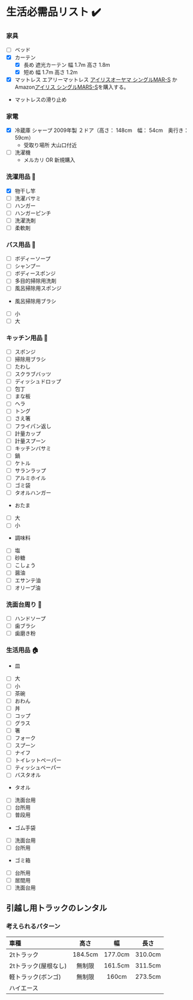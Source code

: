# 生活必需品リスト :heavy_check_mark:

### 家具
- [ ] ベッド
- [x] カーテン
  - [X] 長め 遮光カーテン
   幅 1.7m 高さ 1.8m
  - [x] 短め
   幅 1.7m 高さ 1.2m
- [x] マットレス エアリーマットレス [アイリスオーヤマ シングルMAR-S](https://www.irisplaza.co.jp/index.php?KB=SHOSAI&SID=K536256F) か Amazon[アイリス シングルMARS-S](https://www.amazon.co.jp/アイリスオーヤマ-マットレス-厚さ5cm-リバーシブル-MARS-S/dp/B00FIX50HM/ref=pd_sbs_0_1/358-0489380-9038331?_encoding=UTF8&pd_rd_i=B00FIX50HM&pd_rd_r=4fde43d3-585d-11e9-af9b-1597d02c1bd2&pd_rd_w=ETvER&pd_rd_wg=qLaUb&pf_rd_p=ad2ea29d-ea11-483c-9db2-6b5875bb9b73&pf_rd_r=SQJ08JRZBPBTSJSYWZR3&psc=1&refRID=SQJ08JRZBPBTSJSYWZR3)を購入する。
- マットレスの滑り止め

### 家電
- [x] 冷蔵庫  シャープ 2009年製 ２ドア（高さ： 148cm　幅： 54cm　奥行き： 59cm）
  - 受取り場所 大山口付近
- [ ] 洗濯機
  - メルカリ OR 新規購入


### 洗濯用品 :tshirt:
- [x] 物干し竿
- [ ] 洗濯バサミ
- [ ] ハンガー
- [ ] ハンガーピンチ
- [ ] 洗濯洗剤
- [ ] 柔軟剤

### バス用品 :bath:
- [ ] ボディーソープ
- [ ] シャンプー
- [ ] ボディースポンジ
- [ ] 多目的掃除用洗剤
- [ ] 風呂掃除用スポンジ
- 風呂掃除用ブラシ
- [ ] 小
- [ ] 大

### キッチン用品 :hocho:
- [ ] スポンジ
- [ ] 掃除用ブラシ
- [ ] たわし
- [ ] スクラブバッツ
- [ ] ディッシュドロップ
- [ ] 包丁
- [ ] まな板
- [ ] ヘラ
- [ ] トング
- [ ] さえ箸
- [ ] フライパン返し
- [ ] 計量カップ
- [ ] 計量スプーン
- [ ] キッチンバサミ
- [ ] 鍋
- [ ] ケトル
- [ ] サランラップ
- [ ] アルミホイル
- [ ] ゴミ袋
- [ ] タオルハンガー
- おたま
- [ ] 大
- [ ] 小
- 調味料
- [ ] 塩
- [ ] 砂糖
- [ ] こしょう
- [ ] 醤油
- [ ] エサンテ油
- [ ] オリーブ油

### 洗面台周り :potable_water:
- [ ] ハンドソープ
- [ ] 歯ブラシ
- [ ] 歯磨き粉

### 生活用品 :house:
- 皿
- [ ] 大
- [ ] 小
- [ ] 茶碗
- [ ] おわん
- [ ] 丼
- [ ] コップ
- [ ] グラス
- [ ] 箸
- [ ] フォーク
- [ ] スプーン
- [ ] ナイフ
- [ ] トイレットペーパー
- [ ] ティッシュペーパー
- [ ] バスタオル
- タオル
- [ ] 洗面台用
- [ ] 台所用
- [ ] 普段用
- ゴム手袋
- [ ] 洗面台用
- [ ] 台所用
- ゴミ箱
- [ ] 台所用
- [ ] 居間用
- [ ] 洗面台用

## 引越し用トラックのレンタル
### 考えられるパターン

| 車種| 高さ | 幅 | 長さ |
|:--|:--:|:--:|:--:|
|2tトラック|184.5cm|177.0cm|310.0cm
|2tトラック(屋根なし)| 無制限 |161.5cm|311.5cm|
|軽トラック(ボンゴ)|無制限|160cm|273.5cm|
|ハイエース|

